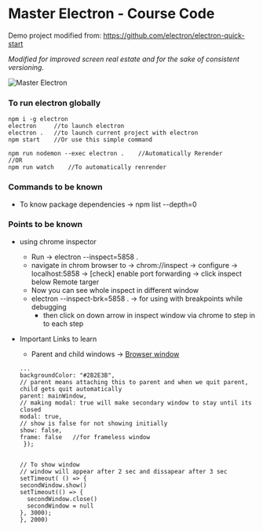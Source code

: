 # Master Electron - Course Code

Demo project modified from: https://github.com/electron/electron-quick-start

_Modified for improved screen real estate and for the sake of consistent versioning._

![Master Electron](https://raw.githubusercontent.com/stackacademytv/master-electron/master/splash.png)

### To run electron globally

```
npm i -g electron
electron     //to launch electron
electron .   //to launch current project with electron
npm start    //Or use this simple command

npm run nodemon --exec electron .    //Automatically Rerender
//OR
npm run watch    //To automatically renrender
```

### Commands to be known

- To know package dependencies -> npm list --depth=0

### Points to be known

- using chrome inspector

  - Run -> electron --inspect=5858 .
  - navigate in chrom browser to -> chrom://inspect -> configure -> localhost:5858 -> [check] enable port forwarding -> click inspect below Remote targer
  - Now you can see whole inspect in different window
  - electron --inspect-brk=5858 . -> for using with breakpoints while debugging
    - then click on down arrow in inspect window via chrome to step in to each step

- Important Links to learn

  - Parent and child windows -> <a href="https://www.electronjs.org/docs/latest/api/browser-window">Browser window </a>

  ```
  ...
  backgroundColor: "#2B2E3B",
  // parent means attaching this to parent and when we quit parent, child gets quit automatically
  parent: mainWindow,
  // making modal: true will make secondary window to stay until its closed
  modal: true,
  // show is false for not showing initially
  show: false,
  frame: false   //for frameless window
   });


  // To show window
  // window will appear after 2 sec and dissapear after 3 sec
  setTimeout( () => {
  secondWindow.show()
  setTimeout(() => {
    secondWindow.close()
    secondWindow = null
  }, 3000);
  }, 2000)
  ```
